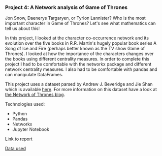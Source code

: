 ### Project 4: A Network analysis of Game of Thrones
Jon Snow, Daenerys Targaryen, or Tyrion Lannister? Who is the most important character in Game of Thrones? Let's see what mathematics can tell us about this!

In this project, I looked at the character co-occurrence network and its evolution over the five books in R.R. Martin's hugely popular book series A Song of Ice and Fire (perhaps better known as the TV show Game of Thrones). I looked at how the importance of the characters changes over the books using different centrality measures. In order to complete this project I had to be comfortable with the networkx package and different network centrality measures. I also had to be comfortable with pandas and can manipulate DataFrames. 

This project uses a dataset parsed by Andrew J. Beveridge and Jie Shan which is available [here](https://github.com/mathbeveridge/asoiaf). For more information on this dataset have a look at [the Network of Thrones blog](https://networkofthrones.wordpress.com/).

Technologies used:
- Python
- Pandas
- Networkx
- Jupyter Notebook

[Link to report](https://github.com/NickZward/Datacamp-projects/blob/master/A%20Network%20analysis%20of%20Game%20of%20Thrones/notebook.ipynb)

[Data used](https://github.com/mathbeveridge/asoiaf)

